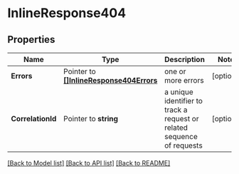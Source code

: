 # InlineResponse404

## Properties

Name | Type | Description | Notes
------------ | ------------- | ------------- | -------------
**Errors** | Pointer to [**[]InlineResponse404Errors**](inline_response_404_errors.md) | one or more errors | [optional] 
**CorrelationId** | Pointer to **string** | a unique identifier to track a request or related sequence of requests | [optional] 

[[Back to Model list]](../README.md#documentation-for-models) [[Back to API list]](../README.md#documentation-for-api-endpoints) [[Back to README]](../README.md)


